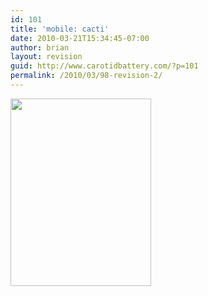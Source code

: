 ```yaml
---
id: 101
title: 'mobile: cacti'
date: 2010-03-21T15:34:45-07:00
author: brian
layout: revision
guid: http://www.carotidbattery.com/?p=101
permalink: /2010/03/98-revision-2/
---
```

[<img class="alignnone size-medium wp-image-99" title="Cacti" src="https://i0.wp.com/www.carotidbattery.com/wp-content/uploads/2010/03/GPS_016-225x300.jpg?resize=225%2C300" alt="" width="225" height="300" srcset="https://i0.wp.com/carotidbattery.com/wp-content/uploads/2010/03/GPS_016.jpg?resize=225%2C300 225w, https://i0.wp.com/carotidbattery.com/wp-content/uploads/2010/03/GPS_016.jpg?resize=768%2C1024 768w, https://i0.wp.com/carotidbattery.com/wp-content/uploads/2010/03/GPS_016.jpg?w=1536 1536w, https://i0.wp.com/carotidbattery.com/wp-content/uploads/2010/03/GPS_016.jpg?w=1280 1280w" sizes="(max-width: 225px) 100vw, 225px" data-recalc-dims="1" />](https://i2.wp.com/www.carotidbattery.com/wp-content/uploads/2010/03/GPS_016.jpg)
